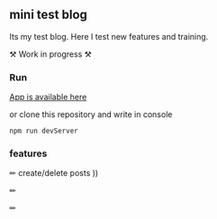 ## mini test blog 

Its my test blog. Here I test new features and training.

⚒ Work in progress ⚒

   ### Run
   
[App is available here](https://testminiblog.herokuapp.com/)   

or clone this repository and write in console

```
npm run devServer
```
  
   ### features
   
✏ create/delete posts ))

✏

✏

